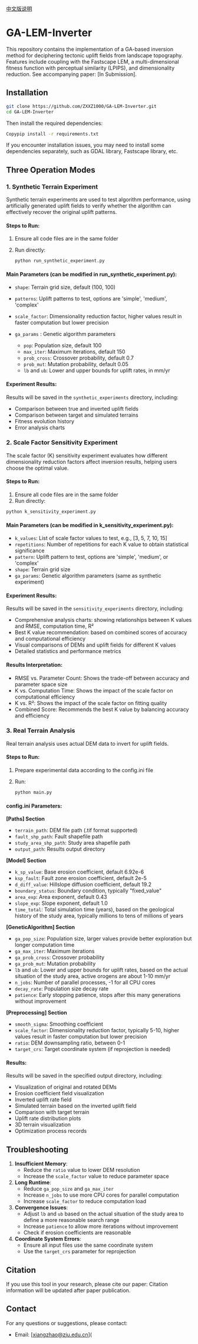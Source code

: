 [中文版说明](README.md)

# GA-LEM-Inverter

This repository contains the implementation of a GA-based inversion method for deciphering tectonic uplift fields from landscape topography. Features include coupling with the Fastscape LEM, a multi-dimensional fitness function with perceptual similarity (LPIPS), and dimensionality reduction. See accompanying paper: [In Submission].


## Installation

```bash
git clone https://github.com/ZXXZ1000/GA-LEM-Inverter.git
cd GA-LEM-Inverter
```
Then install the required dependencies:
```bash
Copypip install -r requirements.txt
```
If you encounter installation issues, you may need to install some dependencies separately, such as GDAL library, Fastscape library, etc.

## Three Operation Modes

### 1. Synthetic Terrain Experiment

Synthetic terrain experiments are used to test algorithm performance, using artificially generated uplift fields to verify whether the algorithm can effectively recover the original uplift patterns.

#### Steps to Run:

1. Ensure all code files are in the same folder

2. Run directly:

   ```bash
   python run_synthetic_experiment.py
   ```

#### Main Parameters (can be modified in run_synthetic_experiment.py):

- `shape`: Terrain grid size, default (100, 100)

- `patterns`: Uplift patterns to test, options are 'simple', 'medium', 'complex'

- `scale_factor`: Dimensionality reduction factor, higher values result in faster computation but lower precision

- `ga_params` : Genetic algorithm parameters

  - `pop`: Population size, default 100
  - `max_iter`: Maximum iterations, default 150
  - `prob_cross`: Crossover probability, default 0.7
  - `prob_mut`: Mutation probability, default 0.05
  - `lb` and `ub`: Lower and upper bounds for uplift rates, in mm/yr

#### Experiment Results:

Results will be saved in the `synthetic_experiments` directory, including:

- Comparison between true and inverted uplift fields
- Comparison between target and simulated terrains
- Fitness evolution history
- Error analysis charts

### 2. Scale Factor Sensitivity Experiment

The scale factor (K) sensitivity experiment evaluates how different dimensionality reduction factors affect inversion results, helping users choose the optimal value.

#### Steps to Run:

1. Ensure all code files are in the same folder
2. Run directly:
```bash
python k_sensitivity_experiment.py
```
#### Main Parameters (can be modified in k_sensitivity_experiment.py):

- `k_values`: List of scale factor values to test, e.g., [3, 5, 7, 10, 15]
- `repetitions`: Number of repetitions for each K value to obtain statistical significance
- `pattern`: Uplift pattern to test, options are 'simple', 'medium', or 'complex'
- `shape`: Terrain grid size
- `ga_params`: Genetic algorithm parameters (same as synthetic experiment)

#### Experiment Results:

Results will be saved in the `sensitivity_experiments` directory, including:

- Comprehensive analysis charts: showing relationships between K values and RMSE, computation time, R²
- Best K value recommendation: based on combined scores of accuracy and computational efficiency
- Visual comparisons of DEMs and uplift fields for different K values
- Detailed statistics and performance metrics

#### Results Interpretation:

- RMSE vs. Parameter Count: Shows the trade-off between accuracy and parameter space size
- K vs. Computation Time: Shows the impact of the scale factor on computational efficiency
- K vs. R²: Shows the impact of the scale factor on fitting quality
- Combined Score: Recommends the best K value by balancing accuracy and efficiency

### 3. Real Terrain Analysis

Real terrain analysis uses actual DEM data to invert for uplift fields.

#### Steps to Run:

1. Prepare experimental data according to the config.ini file

2. Run:

   ```bash
   python main.py
   ```

#### config.ini Parameters:

**[Paths] Section**

- `terrain_path`: DEM file path (.tif format supported)
- `fault_shp_path`: Fault shapefile path
- `study_area_shp_path`: Study area shapefile path
- `output_path`: Results output directory

**[Model] Section**

- `k_sp_value`: Base erosion coefficient, default 6.92e-6
- `ksp_fault`: Fault zone erosion coefficient, default 2e-5
- `d_diff_value`: Hillslope diffusion coefficient, default 19.2
- `boundary_status`: Boundary condition, typically "fixed_value"
- `area_exp`: Area exponent, default 0.43
- `slope_exp`: Slope exponent, default 1.0
- `time_total`: Total simulation time (years), based on the geological history of the study area, typically millions to tens of millions of years

**[GeneticAlgorithm] Section**

- `ga_pop_size`: Population size, larger values provide better exploration but longer computation time
- `ga_max_iter`: Maximum iterations
- `ga_prob_cross`: Crossover probability
- `ga_prob_mut`: Mutation probability
- `lb` and `ub`: Lower and upper bounds for uplift rates, based on the actual situation of the study area, active orogens are about 1-10 mm/yr
- `n_jobs`: Number of parallel processes, -1 for all CPU cores
- `decay_rate`: Population size decay rate
- `patience`: Early stopping patience, stops after this many generations without improvement

**[Preprocessing] Section**

- `smooth_sigma`: Smoothing coefficient
- `scale_factor`: Dimensionality reduction factor, typically 5-10, higher values result in faster computation but lower precision
- `ratio`: DEM downsampling ratio, between 0-1
- `target_crs`: Target coordinate system (if reprojection is needed)

#### Results:

Results will be saved in the specified output directory, including:

- Visualization of original and rotated DEMs
- Erosion coefficient field visualization
- Inverted uplift rate field
- Simulated terrain based on the inverted uplift field
- Comparison with target terrain
- Uplift rate distribution plots
- 3D terrain visualization
- Optimization process records

## Troubleshooting

1. **Insufficient Memory**:
   - Reduce the `ratio` value to lower DEM resolution
   - Increase the `scale_factor` value to reduce parameter space
2. **Long Runtime**:
   - Reduce `ga_pop_size` and `ga_max_iter`
   - Increase `n_jobs` to use more CPU cores for parallel computation
   - Increase `scale_factor` to reduce computation load
3. **Convergence Issues**:
   - Adjust `lb` and `ub` based on the actual situation of the study area to define a more reasonable search range
   - Increase `patience` to allow more iterations without improvement
   - Check if erosion coefficients are reasonable
4. **Coordinate System Errors**:
   - Ensure all input files use the same coordinate system
   - Use the `target_crs` parameter for reprojection

## Citation

If you use this tool in your research, please cite our paper: Citation information will be updated after paper publication.

## Contact

For any questions or suggestions, please contact:

- Email: [xiangzhao@zju.edu.cn](
